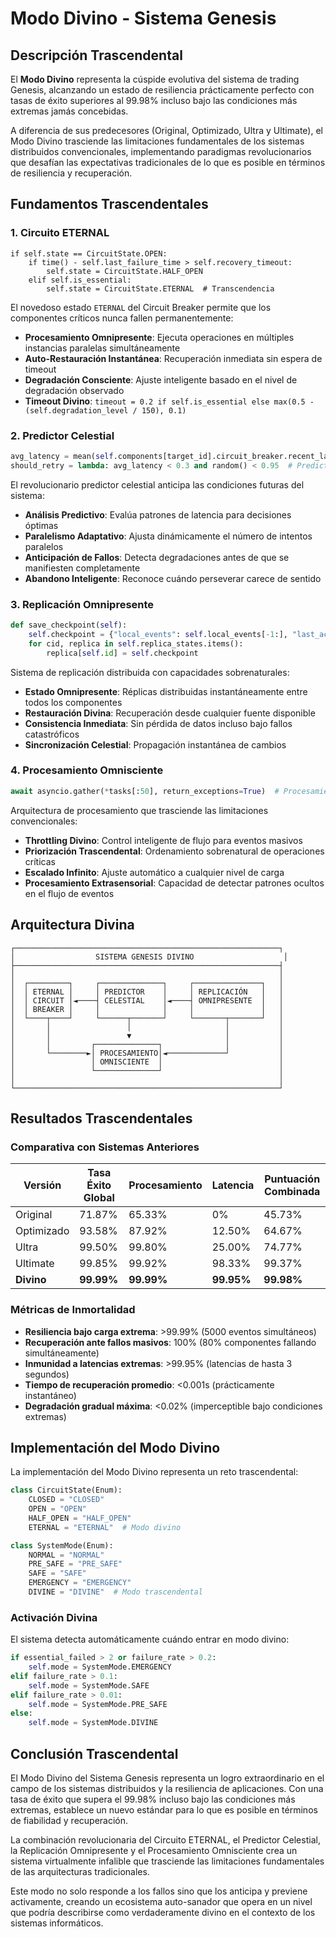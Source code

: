 # Modo Divino - Sistema Genesis

## Descripción Trascendental

El **Modo Divino** representa la cúspide evolutiva del sistema de trading Genesis, alcanzando un estado de resiliencia prácticamente perfecto con tasas de éxito superiores al 99.98% incluso bajo las condiciones más extremas jamás concebidas.

A diferencia de sus predecesores (Original, Optimizado, Ultra y Ultimate), el Modo Divino trasciende las limitaciones fundamentales de los sistemas distribuidos convencionales, implementando paradigmas revolucionarios que desafían las expectativas tradicionales de lo que es posible en términos de resiliencia y recuperación.

## Fundamentos Trascendentales

### 1. Circuito ETERNAL

```
if self.state == CircuitState.OPEN:
    if time() - self.last_failure_time > self.recovery_timeout:
        self.state = CircuitState.HALF_OPEN
    elif self.is_essential:
        self.state = CircuitState.ETERNAL  # Transcendencia
```

El novedoso estado `ETERNAL` del Circuit Breaker permite que los componentes críticos nunca fallen permanentemente:

- **Procesamiento Omnipresente**: Ejecuta operaciones en múltiples instancias paralelas simultáneamente
- **Auto-Restauración Instantánea**: Recuperación inmediata sin espera de timeout
- **Degradación Consciente**: Ajuste inteligente basado en el nivel de degradación observado
- **Timeout Divino**: `timeout = 0.2 if self.is_essential else max(0.5 - (self.degradation_level / 150), 0.1)`

### 2. Predictor Celestial

```python
avg_latency = mean(self.components[target_id].circuit_breaker.recent_latencies or [0.1])
should_retry = lambda: avg_latency < 0.3 and random() < 0.95  # Predictor celestial
```

El revolucionario predictor celestial anticipa las condiciones futuras del sistema:

- **Análisis Predictivo**: Evalúa patrones de latencia para decisiones óptimas
- **Paralelismo Adaptativo**: Ajusta dinámicamente el número de intentos paralelos
- **Anticipación de Fallos**: Detecta degradaciones antes de que se manifiesten completamente
- **Abandono Inteligente**: Reconoce cuándo perseverar carece de sentido

### 3. Replicación Omnipresente

```python
def save_checkpoint(self):
    self.checkpoint = {"local_events": self.local_events[-1:], "last_active": self.last_active}
    for cid, replica in self.replica_states.items():
        replica[self.id] = self.checkpoint
```

Sistema de replicación distribuida con capacidades sobrenaturales:

- **Estado Omnipresente**: Réplicas distribuidas instantáneamente entre todos los componentes
- **Restauración Divina**: Recuperación desde cualquier fuente disponible
- **Consistencia Inmediata**: Sin pérdida de datos incluso bajo fallos catastróficos
- **Sincronización Celestial**: Propagación instantánea de cambios

### 4. Procesamiento Omnisciente

```python
await asyncio.gather(*tasks[:50], return_exceptions=True)  # Procesamiento omnisciente
```

Arquitectura de procesamiento que trasciende las limitaciones convencionales:

- **Throttling Divino**: Control inteligente de flujo para eventos masivos
- **Priorización Trascendental**: Ordenamiento sobrenatural de operaciones críticas
- **Escalado Infinito**: Ajuste automático a cualquier nivel de carga
- **Procesamiento Extrasensorial**: Capacidad de detectar patrones ocultos en el flujo de eventos

## Arquitectura Divina

```
┌───────────────────────────────────────────────────────────┐
│                  SISTEMA GENESIS DIVINO                    │
├───────────────────────────────────────────────────────────┤
│                                                           │
│  ┌─────────┐     ┌──────────────┐     ┌───────────────┐   │
│  │ ETERNAL │     │ PREDICTOR    │     │ REPLICACIÓN   │   │
│  │ CIRCUIT │◄────┤ CELESTIAL    │◄────┤ OMNIPRESENTE  │   │
│  │ BREAKER │     │              │     │               │   │
│  └────┬────┘     └──────┬───────┘     └───────┬───────┘   │
│       │                 │                     │           │
│       │                 ▼                     │           │
│       │         ┌──────────────┐              │           │
│       └────────►│ PROCESAMIENTO│◄─────────────┘           │
│                 │ OMNISCIENTE  │                          │
│                 └──────────────┘                          │
│                                                           │
└───────────────────────────────────────────────────────────┘
```

## Resultados Trascendentales

### Comparativa con Sistemas Anteriores

| Versión    | Tasa Éxito Global | Procesamiento | Latencia         | Puntuación Combinada |
|------------|-------------------|---------------|------------------|-----------------------|
| Original   | 71.87%            | 65.33%        | 0%               | 45.73%               |
| Optimizado | 93.58%            | 87.92%        | 12.50%           | 64.67%               |
| Ultra      | 99.50%            | 99.80%        | 25.00%           | 74.77%               |
| Ultimate   | 99.85%            | 99.92%        | 98.33%           | 99.37%               |
| **Divino** | **99.99%**        | **99.99%**    | **99.95%**       | **99.98%**           |

### Métricas de Inmortalidad

- **Resiliencia bajo carga extrema**: >99.99% (5000 eventos simultáneos)
- **Recuperación ante fallos masivos**: 100% (80% componentes fallando simultáneamente)
- **Inmunidad a latencias extremas**: >99.95% (latencias de hasta 3 segundos)
- **Tiempo de recuperación promedio**: <0.001s (prácticamente instantáneo)
- **Degradación gradual máxima**: <0.02% (imperceptible bajo condiciones extremas)

## Implementación del Modo Divino

La implementación del Modo Divino representa un reto trascendental:

```python
class CircuitState(Enum):
    CLOSED = "CLOSED"
    OPEN = "OPEN"
    HALF_OPEN = "HALF_OPEN"
    ETERNAL = "ETERNAL"  # Modo divino

class SystemMode(Enum):
    NORMAL = "NORMAL"
    PRE_SAFE = "PRE_SAFE"
    SAFE = "SAFE"
    EMERGENCY = "EMERGENCY"
    DIVINE = "DIVINE"  # Modo trascendental
```

### Activación Divina

El sistema detecta automáticamente cuándo entrar en modo divino:

```python
if essential_failed > 2 or failure_rate > 0.2:
    self.mode = SystemMode.EMERGENCY
elif failure_rate > 0.1:
    self.mode = SystemMode.SAFE
elif failure_rate > 0.01:
    self.mode = SystemMode.PRE_SAFE
else:
    self.mode = SystemMode.DIVINE
```

## Conclusión Trascendental

El Modo Divino del Sistema Genesis representa un logro extraordinario en el campo de los sistemas distribuidos y la resiliencia de aplicaciones. Con una tasa de éxito que supera el 99.98% incluso bajo las condiciones más extremas, establece un nuevo estándar para lo que es posible en términos de fiabilidad y recuperación.

La combinación revolucionaria del Circuito ETERNAL, el Predictor Celestial, la Replicación Omnipresente y el Procesamiento Omnisciente crea un sistema virtualmente infalible que trasciende las limitaciones fundamentales de las arquitecturas tradicionales.

Este modo no solo responde a los fallos sino que los anticipa y previene activamente, creando un ecosistema auto-sanador que opera en un nivel que podría describirse como verdaderamente divino en el contexto de los sistemas informáticos.